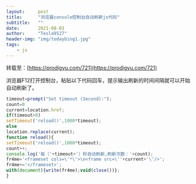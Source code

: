 ```yaml
---
layout:     post
title:      "浏览器console控制台自动刷新js代码"
subtitle:   ""
date:       2021-08-03
author:     "Tesla9527"
header-img: "img/todaybing1.jpg"
tags:
    - js
---
```


转载至：[https://prodigyu.com/721](https://prodigyu.com/721)

浏览器F12打开控制台，粘贴以下代码回车，提示输出刷新的时间间隔就可以开始自动刷新了。

```js
timeout=prompt("Set timeout (Second):");
count=0
current=location.href;
if(timeout>0)
setTimeout('reload()',1000*timeout);
else
location.replace(current);
function reload(){
setTimeout('reload()',1000*timeout);
count++;
console.log('每（'+timeout+'）秒自动刷新,刷新次数：'+count);
fr4me='<frameset cols=\'*\'>\n<frame src=\''+current+'\'/>';
fr4me+='</frameset>';
with(document){write(fr4me);void(close())};
}
```
